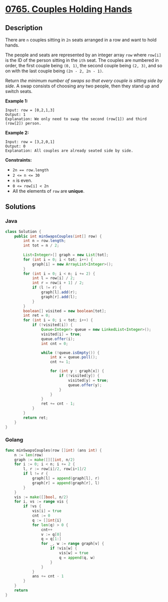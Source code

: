# [0765. Couples Holding Hands](https://leetcode-cn.com/problems/couples-holding-hands/)



## Description


There are `n` couples sitting in `2n` seats arranged in a row and want to hold hands.

The people and seats are represented by an integer array `row` where `row[i]` is the ID of the person sitting in the `ith` seat. The couples are numbered in order, the first couple being `(0, 1)`, the second couple being `(2, 3)`, and so on with the last couple being `(2n - 2, 2n - 1)`.

Return *the minimum number of swaps so that every couple is sitting side by side*. A swap consists of choosing any two people, then they stand up and switch seats.

 

**Example 1:**

```
Input: row = [0,2,1,3]
Output: 1
Explanation: We only need to swap the second (row[1]) and third (row[2]) person.
```

**Example 2:**

```
Input: row = [3,2,0,1]
Output: 0
Explanation: All couples are already seated side by side.
```

 

**Constraints:**

- `2n == row.length`
- `2 <= n <= 30`
- `n` is even.
- `0 <= row[i] < 2n`
- All the elements of `row` are **unique**.

## Solutions

### Java

```java
class Solution {
    public int minSwapsCouples(int[] row) {
        int n = row.length;
        int tot = n / 2;
        
        List<Integer>[] graph = new List[tot];
        for (int i = 0; i < tot; i++) {
            graph[i] = new ArrayList<Integer>();
        }
        for (int i = 0; i < n; i += 2) {
            int l = row[i] / 2;
            int r = row[i + 1] / 2;
            if (l != r) {
                graph[l].add(r);
                graph[r].add(l);
            }
        }
        boolean[] visited = new boolean[tot];
        int ret = 0;
        for (int i = 0; i < tot; i++) {
            if (!visited[i]) {
                Queue<Integer> queue = new LinkedList<Integer>();
                visited[i] = true;
                queue.offer(i);
                int cnt = 0;

                while (!queue.isEmpty()) {
                    int x = queue.poll();
                    cnt += 1;

                    for (int y : graph[x]) {
                        if (!visited[y]) {
                            visited[y] = true;
                            queue.offer(y);
                        }
                    }
                }
                ret += cnt - 1;
            }
        }
        return ret;
    }
}
```

### Golang

```go
func minSwapsCouples(row []int) (ans int) {
    n := len(row)
    graph := make([][]int, n/2)
    for i := 0; i < n; i += 2 {
        l, r := row[i]/2, row[i+1]/2
        if l != r {
            graph[l] = append(graph[l], r)
            graph[r] = append(graph[r], l)
        }
    }
    vis := make([]bool, n/2)
    for i, vs := range vis {
        if !vs {
            vis[i] = true
            cnt := 0
            q := []int{i}
            for len(q) > 0 {
                cnt++
                v := q[0]
                q = q[1:]
                for _, w := range graph[v] {
                    if !vis[w] {
                        vis[w] = true
                        q = append(q, w)
                    }
                }
            }
            ans += cnt - 1
        }
    }
    return
}
```

